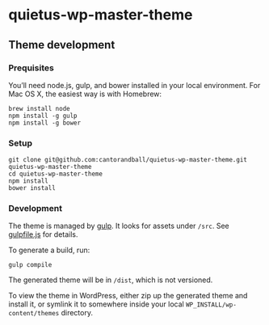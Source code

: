 quietus-wp-master-theme
=======================

## Theme development

### Prequisites

You’ll need node.js, gulp, and bower installed in your local environment. For Mac OS X, the easiest way is with Homebrew:

```
brew install node
npm install -g gulp
npm install -g bower
```

### Setup

```
git clone git@github.com:cantorandball/quietus-wp-master-theme.git quietus-wp-master-theme
cd quietus-wp-master-theme
npm install
bower install
```

### Development

The theme is managed by [gulp](http://gulpjs.com). It looks for assets under `/src`. See [gulpfile.js](https://github.com/cantorandball/quietus-wp-master-theme/blob/master/gulpfile.js) for details.

To generate a build, run:

```
gulp compile
```

The generated theme will be in `/dist`, which is not versioned.

To view the theme in WordPress, either zip up the generated theme and install it, or symlink it to somewhere inside your local `WP_INSTALL/wp-content/themes` directory.

